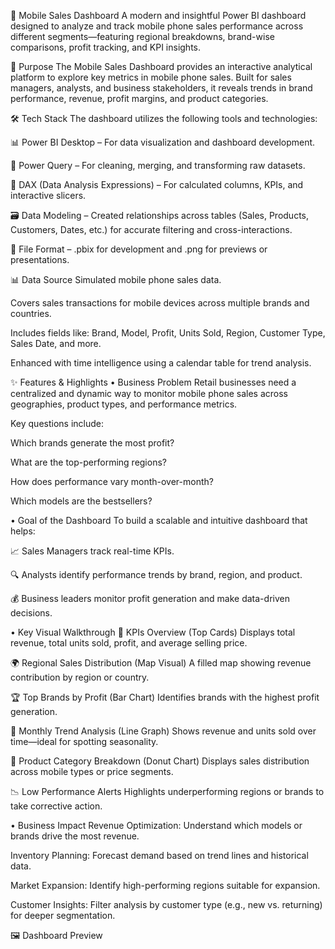 📱 Mobile Sales Dashboard
A modern and insightful Power BI dashboard designed to analyze and track mobile phone sales performance across different segments—featuring regional breakdowns, brand-wise comparisons, profit tracking, and KPI insights.

🧭 Purpose
The Mobile Sales Dashboard provides an interactive analytical platform to explore key metrics in mobile phone sales. Built for sales managers, analysts, and business stakeholders, it reveals trends in brand performance, revenue, profit margins, and product categories.

🛠️ Tech Stack
The dashboard utilizes the following tools and technologies:

📊 Power BI Desktop – For data visualization and dashboard development.

🔄 Power Query – For cleaning, merging, and transforming raw datasets.

🧮 DAX (Data Analysis Expressions) – For calculated columns, KPIs, and interactive slicers.

🗃️ Data Modeling – Created relationships across tables (Sales, Products, Customers, Dates, etc.) for accurate filtering and cross-interactions.

📁 File Format – .pbix for development and .png for previews or presentations.

📊 Data Source
Simulated mobile phone sales data.

Covers sales transactions for mobile devices across multiple brands and countries.

Includes fields like: Brand, Model, Profit, Units Sold, Region, Customer Type, Sales Date, and more.

Enhanced with time intelligence using a calendar table for trend analysis.

✨ Features & Highlights
• Business Problem
Retail businesses need a centralized and dynamic way to monitor mobile phone sales across geographies, product types, and performance metrics.

Key questions include:

Which brands generate the most profit?

What are the top-performing regions?

How does performance vary month-over-month?

Which models are the bestsellers?

• Goal of the Dashboard
To build a scalable and intuitive dashboard that helps:

📈 Sales Managers track real-time KPIs.

🔍 Analysts identify performance trends by brand, region, and product.

💰 Business leaders monitor profit generation and make data-driven decisions.

• Key Visual Walkthrough
📌 KPIs Overview (Top Cards)
Displays total revenue, total units sold, profit, and average selling price.

🌍 Regional Sales Distribution (Map Visual)
A filled map showing revenue contribution by region or country.

🏆 Top Brands by Profit (Bar Chart)
Identifies brands with the highest profit generation.

📆 Monthly Trend Analysis (Line Graph)
Shows revenue and units sold over time—ideal for spotting seasonality.

📱 Product Category Breakdown (Donut Chart)
Displays sales distribution across mobile types or price segments.

📉 Low Performance Alerts
Highlights underperforming regions or brands to take corrective action.

• Business Impact
Revenue Optimization: Understand which models or brands drive the most revenue.

Inventory Planning: Forecast demand based on trend lines and historical data.

Market Expansion: Identify high-performing regions suitable for expansion.

Customer Insights: Filter analysis by customer type (e.g., new vs. returning) for deeper segmentation.

🖼️ Dashboard Preview


